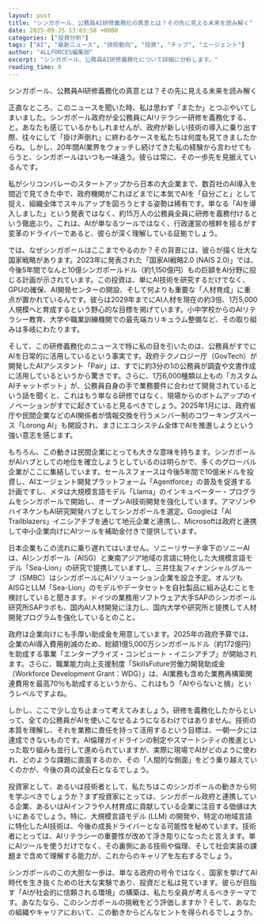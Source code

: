 ```yaml
---
layout: post
title: "シンガポール、公務員AI研修義務化の真意とは？その先に見える未来を読み解く"
date: 2025-09-25 13:03:58 +0000
categories: ["投資分析"]
tags: ["AI", "最新ニュース", "技術動向", "投資", "チップ", "エージェント"]
author: "ALLFORCES編集部"
excerpt: "シンガポール、公務員AI研修義務化について詳細に分析します。"
reading_time: 8
---
```


シンガポール、公務員AI研修義務化の真意とは？その先に見える未来を読み解く

正直なところ、このニュースを聞いた時、私は思わず「またか」とつぶやいてしまいました。シンガポール政府が全公務員にAIリテラシー研修を義務化する、と。あなたも感じているかもしれませんが、政府が新しい技術の導入に乗り出す際、往々にして「掛け声倒れ」に終わるケースを私たちは何度も見てきましたからね。しかし、20年間AI業界をウォッチし続けてきた私の経験から言わせてもらうと、シンガポールはいつも一味違う。彼らは常に、その一歩先を見据えているんです。

私がシリコンバレーのスタートアップから日本の大企業まで、数百社のAI導入を間近で見てきた中で、政府機関がこれほどまでに本気でAIを「自分ごと」として捉え、組織全体でスキルアップを図ろうとする姿勢は稀有です。単なる「AIを導入しました」という発表ではなく、約15万人の公務員全員に研修を義務付けるという徹底ぶり。これは、AIが単なるツールではなく、行政運営の根幹を揺るがす変革のドライバーであると、彼らが深く理解している証拠でしょう。

では、なぜシンガポールはここまでやるのか？その背景には、彼らが描く壮大な国家戦略があります。2023年に発表された「国家AI戦略2.0 (NAIS 2.0)」では、今後5年間でなんと10億シンガポールドル（約1,150億円）もの巨額をAI分野に投じる計画が示されています。この投資は、単にAI技術を研究するだけでなく、GPUの確保、AI開発センターの開設、そして何よりも重要な「人材育成」に重点が置かれているんです。彼らは2029年までにAI人材を現在の約3倍、1万5,000人規模へと育成するという野心的な目標を掲げています。小中学校からのAIリテラシー教育、大学や職業訓練機関での最先端カリキュラム整備など、その取り組みは多岐にわたります。

そして、この研修義務化のニュースで特に私の目を引いたのは、公務員がすでにAIを日常的に活用しているという事実です。政府テクノロジー庁（GovTech）が開発したAIアシスタント「Pair」は、すでに約3分の1の公務員が調査や文書作成に活用しているというから驚きです。さらに、1万6,000種類以上もの「カスタムAIチャットボット」が、公務員自身の手で業務要件に合わせて開発されているという話を聞くと、これはもう単なる研修ではなく、現場からのボトムアップのイノベーションがすでに起きていると見るべきでしょう。2025年1月には、政府省庁や民間企業などのAI関係者が情報交換を行うメンバー制のコワーキングスペース「Lorong AI」も開設され、まさにエコシステム全体でAIを推進しようという強い意志を感じます。

もちろん、この動きは民間企業にとっても大きな意味を持ちます。シンガポールがAIハブとしての地位を確立しようとしているのは明らかで、多くのグローバル企業がここに集結しています。セールスフォースは今後5年間で10億米ドルを投資し、AIエージェント開発プラットフォーム「Agentforce」の普及を促進する計画ですし、メタは大規模言語モデル「Llama」のインキュベーター・プログラムをシンガポールで開始し、オープンAI技術開発を強化しています。アマゾンやハイネケンもAI研究開発ハブとしてシンガポールを選定。Googleは「AI Trailblazers」イニシアチブを通じて地元企業と連携し、Microsoftは政府と連携して中小企業向けにAIツールを補助金付きで提供しています。

日本企業もこの流れに乗り遅れてはいません。ソニーリサーチ傘下のソニーAIは、AIシンガポール（AISG）と東南アジア地域の言語に特化した大規模言語モデル「Sea-Lion」の研究で提携していますし、三井住友フィナンシャルグループ（SMBC）はシンガポールにAIソリューション企業を設立予定。オルツもAISGとLLM「Sea-Lion」のモデルやデータセットを自社製品に組み込むことを検討していると聞きます。ドイツの業務用ソフトウェア大手SAPのシンガポール研究所SAPラボも、国内AI人材開発に注力し、国内大学や研究所と提携して人材開発プログラムを強化しているとのこと。

政府は企業向けにも手厚い助成金を用意しています。2025年の政府予算では、企業のAI導入費用削減のため、総額1億5,000万シンガポールドル（約172億円）を助成する事業「エンタープライズ・コンピュート・イニシアチブ」が開始されます。さらに、職業能力向上支援制度「SkillsFuture労働力開発助成金（Workforce Development Grant：WDG）」は、AI業務も含めた業務再構築関連費用を最高70％も助成するというから、これはもう「AIやらないと損」というレベルですよね。

しかし、ここで少し立ち止まって考えてみましょう。研修を義務化したからといって、全ての公務員がAIを使いこなせるようになるわけではありません。技術の本質を理解し、それを業務に責任を持って活用するという目標は、一朝一夕には達成できないものです。AI倫理ガイドラインの制定やスマートシティの推進といった取り組みも並行して進められていますが、実際に現場でAIがどのように使われ、どのような課題に直面するのか、その「人間的な側面」をどう乗り越えていくのかが、今後の真の試金石となるでしょう。

投資家として、あるいは技術者として、私たちはこのシンガポールの動きから何を学ぶべきでしょうか？まず投資家にとっては、シンガポール政府と連携している企業、あるいはAIインフラや人材育成に貢献している企業に注目する価値は大いにあるでしょう。特に、大規模言語モデル (LLM) の開発や、特定の地域言語に特化したAI技術は、今後の成長ドライバーとなる可能性を秘めています。技術者にとっては、AIリテラシーの重要性が改めて浮き彫りになったと言えます。単にAIツールを使うだけでなく、その裏側にある技術や倫理、そして社会実装の課題まで含めて理解する能力が、これからのキャリアを左右するでしょう。

シンガポールのこの大胆な一歩は、単なる政府の号令ではなく、国家を挙げてAI時代を生き抜くための壮大な実験であり、投資だと私は見ています。彼らが目指す「AIが社会的に信頼される環境」の構築は、私たち全員が考えるべきテーマです。あなたなら、このシンガポールの挑戦をどう評価しますか？そして、あなたの組織やキャリアにおいて、この動きからどんなヒントを得られるでしょうか。

